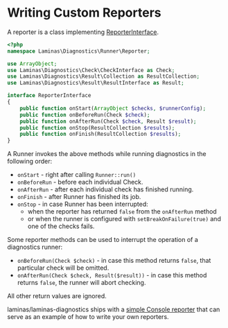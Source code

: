 # Writing Custom Reporters

A reporter is a class implementing
  [ReporterInterface](https://github.com/laminas/laminas-diagnostics/tree/master/src/Runner/Reporter/ReporterInterface.php).

```php
<?php
namespace Laminas\Diagnostics\Runner\Reporter;

use ArrayObject;
use Laminas\Diagnostics\Check\CheckInterface as Check;
use Laminas\Diagnostics\Result\Collection as ResultCollection;
use Laminas\Diagnostics\Result\ResultInterface as Result;

interface ReporterInterface
{
    public function onStart(ArrayObject $checks, $runnerConfig);
    public function onBeforeRun(Check $check);
    public function onAfterRun(Check $check, Result $result);
    public function onStop(ResultCollection $results);
    public function onFinish(ResultCollection $results);
}
```

A Runner invokes the above methods while running diagnostics in the following order:

- `onStart` - right after calling `Runner::run()`
- `onBeforeRun` - before each individual Check.
- `onAfterRun` - after each individual check has finished running.
- `onFinish` - after Runner has finished its job.
- `onStop` - in case Runner has been interrupted:
    - when the reporter has returned `false` from the `onAfterRun` method
    - or when the runner is configured with `setBreakOnFailure(true)` and one of
      the checks fails.

Some reporter methods can be used to interrupt the operation of a diagnostics
runner:

- `onBeforeRun(Check $check)` - in case this method returns `false`, that
  particular check will be omitted.
- `onAfterRun(Check $check, Result($result))` - in case this method returns
  `false`, the runner will abort checking.

All other return values are ignored.

laminas/laminas-diagnostics ships with a [simple Console reporter](https://github.com/laminas/laminas-diagnostics/tree/master/src/Runner/Reporter/BasicConsole.php)
that can serve as an example of how to write your own reporters.
